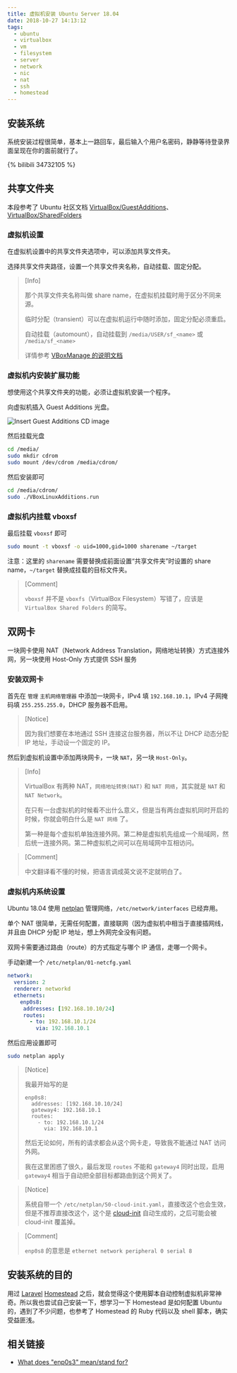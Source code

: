 ```yaml
---
title: 虚拟机安装 Ubuntu Server 18.04
date: 2018-10-27 14:13:12
tags:
  - ubuntu
  - virtualbox
  - vm
  - filesystem
  - server
  - network
  - nic
  - nat
  - ssh
  - homestead
---
```


## 安装系统

系统安装过程很简单，基本上一路回车，最后输入个用户名密码，静静等待登录界面呈现在你的面前就行了。

{% bilibili 34732105 %}

## 共享文件夹

本段参考了 Ubuntu 社区文档 [VirtualBox/GuestAdditions]、[VirtualBox/SharedFolders]

### 虚拟机设置

在虚拟机设置中的共享文件夹选项中，可以添加共享文件夹。

选择共享文件夹路径，设置一个共享文件夹名称，自动挂载、固定分配。

> [Info]
>
> 那个共享文件夹名称叫做 share name，在虚拟机挂载时用于区分不同来源。
>
> 临时分配（transient）可以在虚拟机运行中随时添加，固定分配必须重启。
>
> 自动挂载（automount），自动挂载到 `/media/USER/sf_<name>` 或 `/media/sf_<name>`
>
> 详情参考 [VBoxManage 的说明文档][vboxmanage-docs]

### 虚拟机内安装扩展功能

想使用这个共享文件夹的功能，必须让虚拟机安装一个程序。

向虚拟机插入 Guest Additions 光盘。

![Insert Guest Additions CD image](/images/install-ubuntu-server-18-04-on-virtual-machine/insert-guest-addition-cd-image.jpg)

然后挂载光盘

```bash
cd /media/
sudo mkdir cdrom
sudo mount /dev/cdrom /media/cdrom/
```

然后安装即可

```bash
cd /media/cdrom/
sudo ./VBoxLinuxAdditions.run
```

### 虚拟机内挂载 vboxsf

最后挂载 `vboxsf` 即可

```bash
sudo mount -t vboxsf -o uid=1000,gid=1000 sharename ~/target
```

注意：这里的 `sharename` 需要替换成前面设置“共享文件夹”时设置的 share name，`~/target` 替换成挂载的目标文件夹。

> [Comment]
>
> `vboxsf` 并不是 `vboxfs`（VirtualBox Filesystem）写错了，应该是 `VirtualBox Shared Folders` 的简写。

## 双网卡

一块网卡使用 NAT（Network Address Translation，网络地址转换）方式连接外网，另一块使用 Host-Only 方式提供 SSH 服务

### 安装双网卡

首先在 `管理` `主机网络管理器` 中添加一块网卡，IPv4 填 `192.168.10.1`，IPv4 子网掩码填 `255.255.255.0`，DHCP 服务器不启用。

> [Notice]
>
> 因为我们想要在本地通过 SSH 连接这台服务器，所以不让 DHCP 动态分配 IP 地址，手动设一个固定的 IP。

然后到虚拟机设置中添加两块网卡，一块 `NAT`，另一块 `Host-Only`。

> [Info]
>
> VirtualBox 有两种 NAT，`网络地址转换(NAT)` 和 `NAT 网络`，其实就是 `NAT` 和 `NAT Network`。
>
> 在只有一台虚拟机的时候看不出什么意义，但是当有两台虚拟机同时开启的时候，你就会明白什么是 `NAT 网络` 了。
>
> 第一种是每个虚拟机单独连接外网。第二种是虚拟机先组成一个局域网，然后统一连接外网。第二种虚拟机之间可以在局域网中互相访问。

> [Comment]
>
> 中文翻译看不懂的时候，把语言调成英文说不定就明白了。

### 虚拟机内系统设置

Ubuntu 18.04 使用 [netplan] 管理网络，`/etc/network/interfaces` 已经弃用。

单个 NAT 很简单，无需任何配置，直接联网（因为虚拟机中相当于直接插网线，并且由 DHCP 分配 IP 地址，想上外网完全没有问题。

双网卡需要通过路由（route）的方式指定与哪个 IP 通信，走哪一个网卡。

手动新建一个 `/etc/netplan/01-netcfg.yaml`

```yaml
network:
  version: 2
  renderer: networkd
  ethernets:
    enp0s8:
     addresses: [192.168.10.10/24]
     routes:
       - to: 192.168.10.1/24
         via: 192.168.10.1
```

然后应用设置即可

```bash
sudo netplan apply
```

> [Notice]
>
> 我最开始写的是
>
>     enp0s8:
>       addresses: [192.168.10.10/24]
>       gateway4: 192.168.10.1
>       routes:
>         - to: 192.168.10.1/24
>           via: 192.168.10.1
>
> 然后无论如何，所有的请求都会从这个网卡走，导致我不能通过 NAT 访问外网。
>
> 我在这里困惑了很久，最后发现 `routes` 不能和 `gateway4` 同时出现，启用 `gateway4` 相当于自动把全部目标都路由到这个网关了。

> [Notice]
>
> 系统自带一个 `/etc/netplan/50-cloud-init.yaml`，直接改这个也会生效，但是不推荐直接改这个，这个是 [cloud-init] 自动生成的，之后可能会被 cloud-init 覆盖掉。

> [Comment]
> 
> `enp0s8` 的意思是 `ethernet network peripheral 0 serial 8`

## 安装系统的目的

用过 [Laravel] [Homestead] 之后，就会觉得这个使用脚本自动控制虚拟机非常神奇。所以我也尝试自己安装一下，想学习一下 Homestead 是如何配置 Ubuntu 的，遇到了不少问题，也参考了 Homestead 的 Ruby 代码以及 shell 脚本，确实受益匪浅。

## 相关链接

* [What does "enp0s3" mean/stand for?][enp0s3-meaning]

[vboxmanage-docs]: https://www.virtualbox.org/manual/ch08.html#vboxmanage-sharedfolder
[VirtualBox/GuestAdditions]: https://help.ubuntu.com/community/VirtualBox/GuestAdditions
[VirtualBox/SharedFolders]: https://help.ubuntu.com/community/VirtualBox/SharedFolders
[cloud-init]: https://cloud-init.io/
[netplan]: https://netplan.io/
[enp0s3-meaning]: https://community.spiceworks.com/topic/975404-what-does-enp0s3-mean-stand-for
[Laravel]: https://laravel.com/
[Homestead]: https://laravel.com/docs/5.7/homestead
